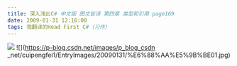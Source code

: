 ```yaml
---
title: 深入浅出C# 中文版 图文皆译 第四章 类型和引用 page169
date: 2009-01-31 12:16:00
tags: 我翻译的Head First C#（习作）
---
```

![](https://p-blog.csdn.net/images/p_blog_csdn_net/cuipengfei1/EntryImages/20090131/%E6%88%AA%E5%9B%BE00.jpg) ![](https://p-blog.csdn.net/images/p_blog_csdn
_net/cuipengfei1/EntryImages/20090131/%E6%88%AA%E5%9B%BE01.jpg)



